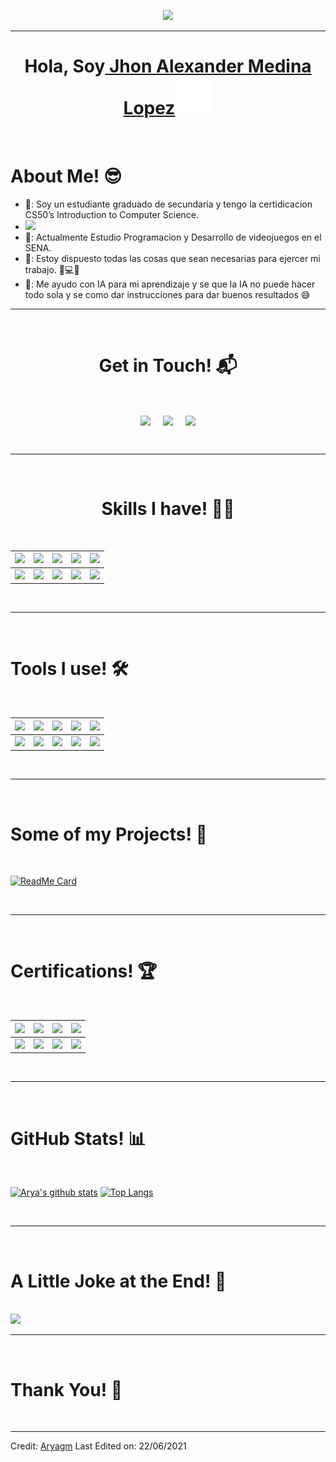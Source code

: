<p align="center">
  <img src="https://media.discordapp.net/attachments/1222693042520064114/1384337004719767695/jiji.jpg?ex=68520fcd&is=6850be4d&hm=aa4e344a6b0227344954be2221bd28fef3c0ef2433d9443a7b2758319c1a8d02&=&format=webp" height="460"/>
</p>
<hr>
<h1 align="center">Hola, Soy<a href="https://github.com/Aryagm"> Jhon Alexander Medina Lopez<a><img src="https://github.com/Kathryn-Jie/Kathryn-Jie/blob/main/wave.gif" width="60px"/></h1>
<Br>
<h1>About Me! 😎</h1>

- 🏫: Soy un estudiante graduado de secundaria y tengo la certidicacion CS50’s Introduction to Computer Science.
- <img src="https://1drv.ms/i/c/574ae37f521abb68/EeBYp_U9eVxPmpa7y9PnuKkBTEZfAPyteCs8IhQuiP3Ngw?e=0Q4aHL" height="460"/>
- 🔭: Actualmente Estudio Programacion y Desarrollo de videojuegos en el SENA.
- 🌱: Estoy dispuesto todas las cosas que sean necesarias para ejercer mi trabajo. 🧠💻🤖
- 🤔: Me ayudo con IA para mi aprendizaje y se que la IA no puede hacer todo sola y se como dar instrucciones para dar buenos resultados 😅
  
<hr>
<Br>
<h1 align="center">Get in Touch! 📬</h1>
<Br>
<p align="center">
<a href="https://www.linkedin.com/in/arya-manjaramkar" target="blank"><img align="center" src="https://img.shields.io/badge/Arya Manjaramkar-0077B5?style=for-the-badge&logo=linkedin&logoColor=white" /></a> &nbsp;&nbsp;&nbsp;  <a href="mailto:aryagm01@gmail.com" target="blank"><img align="center" src="https://img.shields.io/badge/aryagm01@gmail.com-D14836?style=for-the-badge&logo=gmail&logoColor=white" /></a>    &nbsp;&nbsp;&nbsp;       <a href="https://www.github.com/Aryagm" target="blank"><img align="center" src="https://img.shields.io/badge/Aryagm-100000?style=for-the-badge&logo=github&logoColor=white" /></a>
</p>
  
<Br>
<hr>
<Br>
<h1 align="center">Skills I have! 🤸‍♂</h1>
<Br>
  
|![](https://img.shields.io/badge/Machine%20Learning-brightgreen?style=for-the-badge)|![](https://img.shields.io/badge/ML-Supervized%20Learning-brightgreen?style=for-the-badge)|![](https://img.shields.io/badge/ML-Unsupervized%20Learning-brightgreen?style=for-the-badge)|![](https://img.shields.io/badge/Web%20Scraping-red?style=for-the-badge)|![](https://img.shields.io/badge/Dashboards-red?style=for-the-badge)|
|---|---|---|---|---|
|![](https://img.shields.io/badge/Data%20Science-blue?style=for-the-badge)|![](https://img.shields.io/badge/DS-Data%20Cleaning-blue?style=for-the-badge)|![](https://img.shields.io/badge/DS-Data%20Analysis-blue?style=for-the-badge)|![](https://img.shields.io/badge/DS-Data%20Visualization-blue?style=for-the-badge)|![](https://img.shields.io/badge/And%20More!-yellow?style=for-the-badge)|
  
  
<Br>
<hr>
<Br>
<h1>Tools I use! 🛠️</h1>
<Br>
 
|![](https://img.shields.io/badge/Python-FFD43B?style=for-the-badge&logo=python&logoColor=darkgreen)|![](https://img.shields.io/badge/TensorFlow-FF6F00?style=for-the-badge&logo=TensorFlow&logoColor=white)|![](https://img.shields.io/badge/scikit_learn-F7931E?style=for-the-badge&logo=scikit-learn&logoColor=white)|![](https://img.shields.io/badge/Keras-D00000?style=for-the-badge&logo=Keras&logoColor=white)|![](https://img.shields.io/badge/Jupyter-F37626.svg?&style=for-the-badge&logo=Jupyter&logoColor=white)|
|---|---|---|---|---|
|![](https://img.shields.io/badge/conda-342B029.svg?&style=for-the-badge&logo=anaconda&logoColor=white)|![](https://img.shields.io/badge/Pandas-2C2D72?style=for-the-badge&logo=pandas&logoColor=white)|![](https://img.shields.io/badge/Numpy-777BB4?style=for-the-badge&logo=numpy&logoColor=white)|![](https://img.shields.io/badge/Plotly-239120?style=for-the-badge&logo=plotly&logoColor=white)|![](https://img.shields.io/badge/And%20More!-yellow?style=for-the-badge)|
  

<Br>
<hr>
<Br>
<h1>Some of my Projects! 🎨</h1>
<Br>
  
[![ReadMe Card](https://github-readme-stats.vercel.app/api/pin/?username=Aryagm&repo=California_Housing_Prices)](https://github.com/Aryagm/California_Housing_Prices)

<Br>
<hr>
<Br>
<h1>Certifications! 🏆</h1>
<Br>
  
|[![](https://img.shields.io/badge/Introduction%20to%20Python-red?style=for-the-badge)](https://raw.githubusercontent.com/Aryagm/Aryagm/main/Certificates/Introduction%20to%20Python-1.jpg)|[![](https://img.shields.io/badge/Intermediate%20Python-blue?style=for-the-badge)](https://raw.githubusercontent.com/Aryagm/Aryagm/main/Certificates/Intermediate%20Python-1.jpg)|[![](https://img.shields.io/badge/Machine%20Learning%20for%20Everyone-green?style=for-the-badge)](https://raw.githubusercontent.com/Aryagm/Aryagm/main/Certificates/Machine%20Learning%20for%20Everyone-1.jpg)|[![](https://img.shields.io/badge/Data%20Science%20Toolbox%20-I-orange?style=for-the-badge)](https://github.com/Aryagm/Aryagm/blob/main/Certificates/Data%20Science%20Toolbox%20-%20I-1.jpg)|
|---|---|---|---|
|[![](https://img.shields.io/badge/Data%20Science%20Toolbox%20-II-orange?style=for-the-badge)](https://github.com/Aryagm/Aryagm/blob/main/Certificates/Data%20Science%20Toolbox%20-%20II-1.jpg)|[![](https://img.shields.io/badge/Statistical%20Thinking%20in%20Python-purple?style=for-the-badge)](https://raw.githubusercontent.com/Aryagm/Aryagm/main/Certificates/Statistical%20Thinking%20in%20Python-1.jpg)|[![](https://img.shields.io/badge/Supervized%20Learning%20with%20Sklearn-red?style=for-the-badge)](https://raw.githubusercontent.com/Aryagm/Aryagm/main/Certificates/Supervized%20Learning%20with%20Scikit-Learn-1.jpg)|[![](https://img.shields.io/badge/More%20on%20the%20Way!-yellow?style=for-the-badge)](https://github.com/Aryagm)|
  
 

<Br>
<hr>
<Br>
<h1>GitHub Stats! 📊</h1>
<Br>
  
[![Arya's github stats](https://github-readme-stats.vercel.app/api?username=Aryagm&show_icons=true&theme=merko)](https://github.com/Aryagm/github-readme-stats) [![Top Langs](https://github-readme-stats.vercel.app/api/top-langs/?username=Aryagm&layout=compact&theme=merko)](https://github.com/Aryagm/github-readme-stats)

 
<Br>
<hr>
<Br>
<h1>A Little Joke at the End! 🤣</h1>
<Br>
  
<img src="https://ih1.redbubble.net/image.471887531.0381/raf,750x1000,075,t,000000:44f0b734a5.u4.jpg"/>
  
  
  
<Br>
<hr>
<Br>
<h1>Thank You! 🤵 </h1>
<Br>

------
  
Credit: [Aryagm](https://github.com/Aryagm)
Last Edited on: 22/06/2021
